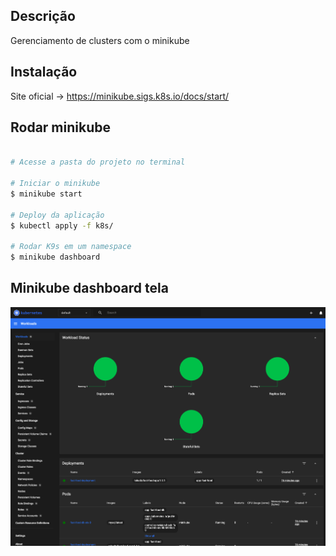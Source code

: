 ## Descrição
Gerenciamento de clusters com o minikube

## Instalação 

Site oficial -> https://minikube.sigs.k8s.io/docs/start/

## Rodar minikube

 ```bash

# Acesse a pasta do projeto no terminal

# Iniciar o minikube
$ minikube start

# Deploy da aplicação
$ kubectl apply -f k8s/

# Rodar K9s em um namespace
$ minikube dashboard

```

## Minikube dashboard tela

![minikube tela](image-2.png)
